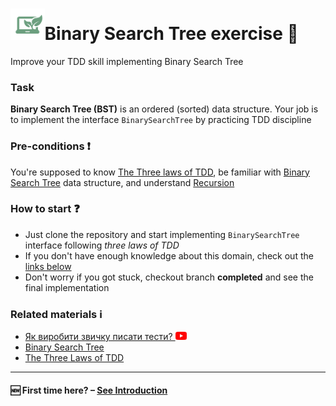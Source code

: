 # <img src="https://raw.githubusercontent.com/bobocode-projects/resources/master/image/logo_transparent_background.png" height=50/>Binary Search Tree exercise :muscle:
Improve your TDD skill implementing Binary Search Tree

### Task
**Binary Search Tree (BST)** is an ordered (sorted) data structure. Your job is to implement the interface `BinarySearchTree`
 by practicing TDD discipline
 
### Pre-conditions :heavy_exclamation_mark:
You're supposed to know [The Three laws of TDD](https://github.com/bobocode-projects/java-fundamentals-course/tree/main/6-0-test-driven-development#the-three-laws-of-tdd),
be familiar with [Binary Search Tree](https://en.wikipedia.org/wiki/Binary_search_tree) data structure, 
and understand [Recursion](https://en.wikipedia.org/wiki/Recursion_(computer_science))

### How to start :question:
* Just clone the repository and start implementing `BinarySearchTree` interface following *three laws of TDD*
* If you don't have enough knowledge about this domain, check out the [links below](#related-materials-information_source)
* Don't worry if you got stuck, checkout branch **completed** and see the final implementation
 
### Related materials :information_source:
 * [Як виробити звичку писати тести? <img src="https://raw.githubusercontent.com/bobocode-projects/resources/master/image/yt_icon_rgb.png" height=13/>](https://youtu.be/L_CiX9C51BI)
 * [Binary Search Tree](https://en.wikipedia.org/wiki/Binary_search_tree)
 * [The Three Laws of TDD](https://www.youtube.com/watch?v=qkblc5WRn-U&t=3476s)

---
#### 🆕 First time here? – [See Introduction](https://github.com/bobocode-projects/java-fundamentals-course/tree/main/0-0-intro#introduction)
